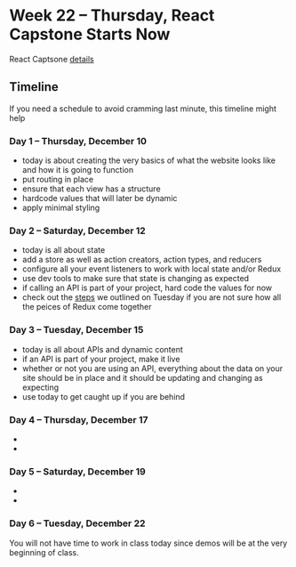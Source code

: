 # Week 22 – Thursday, React Capstone Starts Now

React Captsone [details](../../Phase3_react-project/README.md)

## Timeline
If you need a schedule to avoid cramming last minute, this timeline might help

### Day 1 – Thursday, December 10
* today is about creating the very basics of what the website looks like and how it is going to function
* put routing in place
* ensure that each view has a structure
* hardcode values that will later be dynamic
* apply minimal styling

### Day 2 – Saturday, December 12
* today is all about state
* add a store as well as action creators, action types, and reducers
* configure all your event listeners to work with local state and/or Redux
* use dev tools to make sure that state is changing as expected
* if calling an API is part of your project, hard code the values for now
* check out the [steps](../1-tuedsay/agenda/README.md) we outlined on Tuesday if you are not sure how all the peices of Redux come together

### Day 3 – Tuesday, December 15
* today is all about APIs and dynamic content
* if an API is part of your project, make it live
* whether or not you are using an API, everything about the data on your site should be in place and it should be updating and changing as expecting
* use today to get caught up if you are behind

### Day 4 – Thursday, December 17
* 
* 

### Day 5 – Saturday, December 19
*
*

### Day 6 – Tuesday, December 22
You will not have time to work in class today since demos will be at the very beginning of class.


